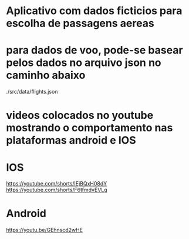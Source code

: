 # Aplicativo com dados ficticios para escolha de passagens aereas

# para dados de voo, pode-se basear pelos dados no arquivo json no caminho abaixo
./src/data/flights.json

# videos colocados no youtube mostrando o comportamento nas plataformas android e IOS

# IOS
https://youtube.com/shorts/IEjBQxH08dY
https://youtube.com/shorts/F6tfmdvEVLg

# Android
https://youtu.be/GEhnscd2wHE
